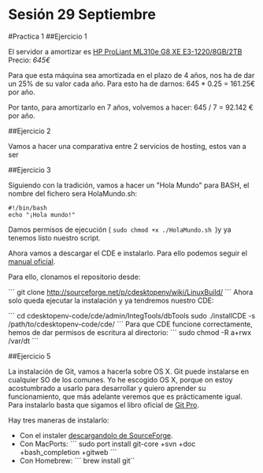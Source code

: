 Sesión 29 Septiembre
======================
#Practica 1
##Ejercicio 1

El servidor a amortizar es [HP ProLiant ML310e G8 XE E3-1220/8GB/2TB](http://www.pccomponentes.com/hp_proliant_ml310e_g8_xe_e3_1220_8gb_2tb.html)
Precio: *645€*

Para que esta máquina sea amortizada en el plazo de 4 años, nos ha de dar un 25% de su valor cada año.
Para esto ha de darnos: 645 * 0.25 = 161.25€ por año.

Por tanto, para amortizarlo en 7 años, volvemos a hacer: 645 / 7 = 92.142 € por año.

##Ejercicio 2

Vamos a hacer una comparativa entre 2 servicios de hosting, estos van a ser

##Ejercicio 3

Siguiendo con la tradición, vamos a hacer un "Hola Mundo" para BASH, el nombre del fichero sera HolaMundo.sh:

````````````
#!/bin/bash 
echo "¡Hola mundo!"
````````````

Damos permisos de ejecución ( ```sudo chmod +x ./HolaMundo.sh ```)y ya tenemos listo nuestro script.

Ahora vamos a descargar el CDE e instalarlo. Para ello podemos seguir el [manual oficial](http://sourceforge.net/p/cdesktopenv/wiki/LinuxBuild/).

Para ello, clonamos el repositorio desde:

´´´
git clone http://sourceforge.net/p/cdesktopenv/wiki/LinuxBuild/
´´´
Ahora solo queda ejecutar la instalación y ya tendremos nuestro CDE:

´´´
cd cdesktopenv-code/cde/admin/IntegTools/dbTools
sudo ./installCDE -s /path/to/cdesktopenv-code/cde/
´´´
Para que CDE funcione correctamente, hemos de dar permisos de escritura al directorio:
´´´
sudo chmod -R a+rwx /var/dt
´´´

##Ejercicio 5

La instalación de Git, vamos a hacerla sobre OS X. Git puede instalarse en cualquier SO de los comunes. Yo he escogido OS X, porque on estoy acostumbrado a usarlo para desarrollar y quiero aprender su funcionamiento, que más adelante veremos que es prácticamente igual.
Para instalarlo basta que sigamos el libro oficial de [Git Pro](http://git-scm.com/book/es/Empezando-Instalando-Git).

Hay tres maneras de instalarlo:
- Con el instaler [descargandolo de SourceForge](http://sourceforge.net/projects/git-osx-installer/).
- Con MacPorts:
´´´
sudo port install git-core +svn +doc +bash_completion +gitweb
´´´
- Con Homebrew:
´´´ brew install git´´

